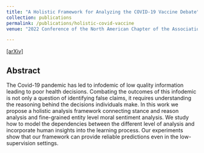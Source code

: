 ```yaml
---
title: "A Holistic Framework for Analyzing the COVID-19 Vaccine Debate"
collection: publications
permalink: /publications/holistic-covid-vaccine
venue: "2022 Conference of the North American Chapter of the Association for Computational Linguistics ([NAACL 2022](https://2022.naacl.org/))"

--- 
```

[[arXiv]](https://arxiv.org/pdf/2205.01817.pdf)

## Abstract
The Covid-19 pandemic has led to infodemic of low quality information leading to poor health decisions. Combating the outcomes of this infodemic is not only a question of identifying false claims, it requires understanding the reasoning behind the decisions individuals make.
In this work we propose a holistic analysis framework connecting stance and reason analysis and fine-grained entity level moral sentiment analysis. We study how to model the dependencies between the different level of analysis and incorporate human insights into the learning process. Our experiments show that our framework can provide reliable predictions even in the low-supervision settings.
